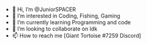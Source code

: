 - 👋 Hi, I’m @JuniorSPACER
- 👀 I’m interested in Coding, Fishing, Gaming 
- 🌱 I’m currently learning Programming and code
- 💞️ I’m looking to collaborate on Idk
- 📫 How to reach me [Giant Tortoise #7259 Discord]

<!---
JuniorSPACER/JuniorSPACER is a ✨ special ✨ repository because its `README.md` (this file) appears on your GitHub profile.
You can click the Preview link to take a look at your changes.
--->
